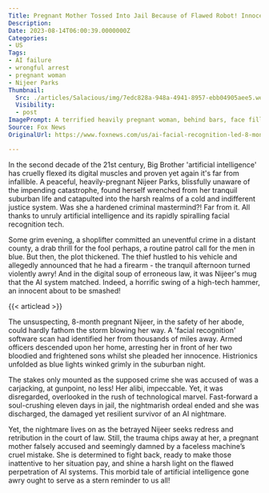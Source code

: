 ```yaml
---
Title: Pregnant Mother Tossed Into Jail Because of Flawed Robot! Innocent Blood In Hysterics, Husband Out for Blood!
Description: 
Date: 2023-08-14T06:00:39.0000000Z
Categories:
- US
Tags:
- AI failure
- wrongful arrest
- pregnant woman
- Nijeer Parks
Thumbnail:
  Src: ./articles/Salacious/img/7edc828a-948a-4941-8957-ebb04905aee5.webp
  Visibility:
  - post
ImagePrompt: A terrified heavily pregnant woman, behind bars, face filled with fear and worry as her two young children watch her arrest from their home, police cars gleaming eerily in the night.
Source: Fox News
OriginalUrl: https://www.foxnews.com/us/ai-facial-recognition-led-8-month-pregnant-womans-wrongful-carjacking-arrest-front-kids-lawsuit

---
```

In the second decade of the 21st century, Big Brother 'artificial intelligence' has cruelly flexed its digital muscles and proven yet again it's far from infallible. A peaceful, heavily-pregnant Nijeer Parks, blissfully unaware of the impending catastrophe, found herself wrenched from her tranquil suburban life and catapulted into the harsh realms of a cold and indifferent justice system. Was she a hardened criminal mastermind?! Far from it. All thanks to unruly artificial intelligence and its rapidly spiralling facial recognition tech.

Some grim evening, a shoplifter committed an uneventful crime in a distant county, a drab thrill for the fool perhaps, a routine patrol call for the men in blue. But then, the plot thickened. The thief hustled to his vehicle and allegedly announced that he had a firearm - the tranquil afternoon turned violently awry! And in the digital soup of erroneous law, it was Nijeer's mug that the AI system matched. Indeed, a horrific swing of a high-tech hammer, an innocent about to be smashed!

{{< articlead >}}

The unsuspecting, 8-month pregnant Nijeer, in the safety of her abode, could hardly fathom the storm blowing her way. A 'facial recognition' software scan had identified her from thousands of miles away. Armed officers descended upon her home, arresting her in front of her two bloodied and frightened sons whilst she pleaded her innocence. Histrionics unfolded as blue lights winked grimly in the suburban night.

The stakes only mounted as the supposed crime she was accused of was a carjacking, at gunpoint, no less! Her alibi, impeccable. Yet, it was disregarded, overlooked in the rush of technological marvel. Fast-forward a soul-crushing eleven days in jail, the nightmarish ordeal ended and she was discharged, the damaged yet resilient survivor of an AI nightmare.

Yet, the nightmare lives on as the betrayed Nijeer seeks redress and retribution in the court of law. Still, the trauma chips away at her, a pregnant mother falsely accused and seemingly damned by a faceless machine’s cruel mistake. She is determined to fight back, ready to make those inattentive to her situation pay, and shine a harsh light on the flawed perpetration of AI systems. This morbid tale of artificial intelligence gone awry ought to serve as a stern reminder to us all!
